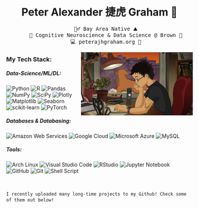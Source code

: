 <div align = "center">
<h1> Peter Alexander 捷虎 Graham 🌄 </h1>

<pre>
    🏄‍♂️ Bay Area Native ⛰️
    🧠 Cognitive Neuroscience & Data Science @ Brown 🏫
    💻 peterajhgraham.org 💼
</pre>

</div>
    
<img src = "images/lofi-avatar.png"
    width = 60%
    align = right
    >

</div>

<h3> My Tech Stack: </h3>

<h5> Data-Science/ML/DL: </h5>

![Python](https://img.shields.io/badge/python-3670A0?style=for-the-badge&logo=python&logoColor=ffdd54)
![R](https://img.shields.io/badge/r-%23276DC3.svg?style=for-the-badge&logo=r&logoColor=white)
![Pandas](https://img.shields.io/badge/pandas-%23150458.svg?style=for-the-badge&logo=pandas&logoColor=white)
![NumPy](https://img.shields.io/badge/numpy-%23013243.svg?style=for-the-badge&logo=numpy&logoColor=white)
![SciPy](https://img.shields.io/badge/scipy-%230C55A5.svg?style=for-the-badge&logo=scipy&logoColor=%white)
![Plotly](https://img.shields.io/badge/plotly-%233F4F75.svg?style=for-the-badge&logo=plotly&logoColor=white)
![Matplotlib](https://img.shields.io/badge/matplotlib-%23ffffff.svg?style=for-the-badge&logo=matplotlib&logoColor=black)
![Seaborn](https://img.shields.io/badge/seaborn-%3354a97.svg?style=for-the-badge&logo=Seaborn&logoColor=white)
![scikit-learn](https://img.shields.io/badge/scikit--learn-%23F7931E.svg?style=for-the-badge&logo=scikit-learn&logoColor=white)
![PyTorch](https://img.shields.io/badge/PyTorch-%23EE4C2C.svg?style=for-the-badge&logo=PyTorch&logoColor=white)

<h5> Databases & Databasing: </h5>
    
![Amazon Web Services](https://img.shields.io/badge/amazon%20web%20services-%23FF9900.svg?style=for-the-badge&logo=amazonwebservices&logoColor=white)
![Google Cloud](https://img.shields.io/badge/google%20cloud-%234285F4.svg?style=for-the-badge&logo=google-cloud&logoColor=white)
![Microsoft Azure](https://img.shields.io/badge/microsoft%20azure-%230072C6.svg?style=for-the-badge&logo=microsoftazure&logoColor=white)
![MySQL](https://img.shields.io/badge/mysql-4479A1.svg?style=for-the-badge&logo=mysql&logoColor=white)

<h5> Tools: </h5>

![Arch Linux](https://img.shields.io/badge/ArchLinux-1793D1?logo=arch-linux&logoColor=fff&style=for-the-badge)
![Visual Studio Code](https://img.shields.io/badge/visual%20studio%20code-0078d7.svg?style=for-the-badge&logo=visual-studio-code&logoColor=white)
![RStudio](https://img.shields.io/badge/rstudio-4285F4?style=for-the-badge&logo=rstudioide&logoColor=white)
![Jupyter Notebook](https://img.shields.io/badge/jupyter-%23FA0F00.svg?style=for-the-badge&logo=jupyter&logoColor=white)
![GitHub](https://img.shields.io/badge/github-%233F4F75.svg?style=for-the-badge&logo=github&logoColor=white)
![Git](https://img.shields.io/badge/git-%23F05033.svg?style=for-the-badge&logo=git&logoColor=white)
![Shell Script](https://img.shields.io/badge/shell_script-%233F4F75.svg?style=for-the-badge&logo=gnu-bash&logoColor=white)

<br>

```
I recently uploaded many long-time projects to my Github! Check some of them out below!
```
